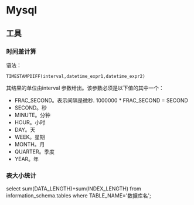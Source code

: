 # Mysql
## 工具
### 时间差计算
语法：

```
TIMESTAMPDIFF(interval,datetime_expr1,datetime_expr2)
```

其结果的单位由interval 参数给出。该参数必须是以下值的其中一个：

 - FRAC_SECOND。表示间隔是微秒. 1000000 * FRAC_SECOND = SECOND
 - SECOND。秒
 - MINUTE。分钟
 - HOUR。小时
 - DAY。天
 - WEEK。星期
 - MONTH。月
 - QUARTER。季度
 - YEAR。年

### 表大小统计
select sum(DATA_LENGTH)+sum(INDEX_LENGTH) from information_schema.tables 
where TABLE_NAME='数据库名';


